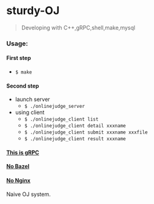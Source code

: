 # sturdy-OJ

> Developing with C++,gRPC,shell,make,mysql

### Usage:

#### First step
* `$ make`

#### Second step
* launch server
  * `$ ./onlinejudge_server`
* using client
  * `$ ./onlinejudge_client list`
  * `$ ./onlinejudge_client detail xxxname`
  * `$ ./onlinejudge_client submit xxxname xxxfile`
  * `$ ./onlinejudge_client result xxxname`

#### [This is gRPC](https://grpc.io/docs/tutorials/basic/c.html)

#### [No Bazel](https://docs.bazel.build/versions/master/tutorial/cpp.html)

#### [No Nginx](http://nginx.org/en/docs/beginners_guide.html)

Naive OJ system.

